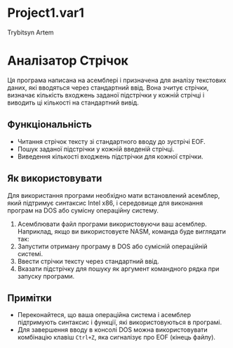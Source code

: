 # Project1.var1
Trybitsyn Artem
# Аналізатор Стрічок

Ця програма написана на асемблері і призначена для аналізу текстових даних, які вводяться через стандартний ввід. Вона зчитує стрічки, визначає кількість входжень заданої підстрічки у кожній стрічці і виводить ці кількості на стандартний вивід.

## Функціональність

- Читання стрічок тексту зі стандартного вводу до зустрічі EOF.
- Пошук заданої підстрічки у кожній введеній стрічці.
- Виведення кількості входжень підстрічки для кожної стрічки.

## Як використовувати

Для використання програми необхідно мати встановлений асемблер, який підтримує синтаксис Intel x86, і середовище для виконання програм на DOS або сумісну операційну систему.

1. Асемблювати файл програми використовуючи ваш асемблер. Наприклад, якщо ви використовуєте NASM, команда буде виглядати так:
2. Запустити отриману програму в DOS або сумісній операційній системі.
3. Ввести стрічки тексту через стандартний ввід.
4. Вказати підстрічку для пошуку як аргумент командного рядка при запуску програми.
   
## Примітки

- Переконайтеся, що ваша операційна система і асемблер підтримують синтаксис і функції, які використовуються в програмі.
- Для завершення вводу в консолі DOS можна використовувати комбінацію клавіш `Ctrl+Z`, яка сигналізує про EOF (кінець файлу).
